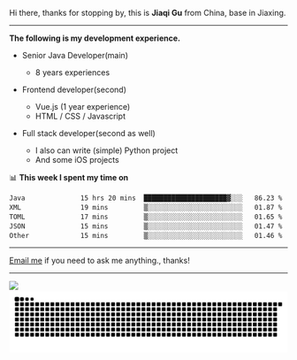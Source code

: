 Hi there, thanks for stopping by, this is **Jiaqi Gu** from China, base in Jiaxing.

---

**The following is my development experience.**

- Senior Java Developer(main)
  - 8 years experiences

- Frontend developer(second)
  - Vue.js (1 year experience)
  - HTML / CSS / Javascript
  
- Full stack developer(second as well)
  - I also can write (simple) Python project
  - And some iOS projects

📊 **This week I spent my time on**
<!--START_SECTION:waka-->

```txt
Java              15 hrs 20 mins  █████████████████████▓░░░   86.23 %
XML               19 mins         ▒░░░░░░░░░░░░░░░░░░░░░░░░   01.87 %
TOML              17 mins         ▒░░░░░░░░░░░░░░░░░░░░░░░░   01.65 %
JSON              15 mins         ▒░░░░░░░░░░░░░░░░░░░░░░░░   01.47 %
Other             15 mins         ▒░░░░░░░░░░░░░░░░░░░░░░░░   01.46 %
```

<!--END_SECTION:waka-->

---

[Email me](mailto:htk2klwgr@mozmail.com?subject=Hiring_from_GitHub) if you need to ask me anything., thanks!

---

![]( https://visitor-badge.glitch.me/badge?page_id=githubgujiaqi)
![]( https://github.com/droid-Q/droid-Q/raw/output/github-contribution-grid-snake.svg#gh-dark-mode-only)
